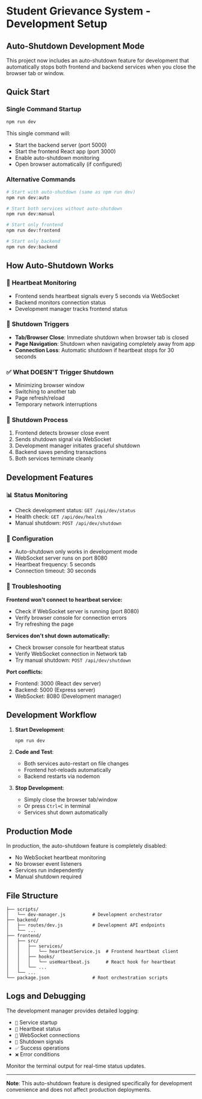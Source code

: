 # Student Grievance System - Development Setup

## Auto-Shutdown Development Mode

This project now includes an auto-shutdown feature for development that automatically stops both frontend and backend services when you close the browser tab or window.

## Quick Start

### Single Command Startup

```bash
npm run dev
```

This single command will:

- Start the backend server (port 5000)
- Start the frontend React app (port 3000)
- Enable auto-shutdown monitoring
- Open browser automatically (if configured)

### Alternative Commands

```bash
# Start with auto-shutdown (same as npm run dev)
npm run dev:auto

# Start both services without auto-shutdown
npm run dev:manual

# Start only frontend
npm run dev:frontend

# Start only backend
npm run dev:backend
```

## How Auto-Shutdown Works

### 🔄 **Heartbeat Monitoring**

- Frontend sends heartbeat signals every 5 seconds via WebSocket
- Backend monitors connection status
- Development manager tracks frontend status

### 🛑 **Shutdown Triggers**

- **Tab/Browser Close**: Immediate shutdown when browser tab is closed
- **Page Navigation**: Shutdown when navigating completely away from app
- **Connection Loss**: Automatic shutdown if heartbeat stops for 30 seconds

### ✅ **What DOESN'T Trigger Shutdown**

- Minimizing browser window
- Switching to another tab
- Page refresh/reload
- Temporary network interruptions

### 🎯 **Shutdown Process**

1. Frontend detects browser close event
2. Sends shutdown signal via WebSocket
3. Development manager initiates graceful shutdown
4. Backend saves pending transactions
5. Both services terminate cleanly

## Development Features

### 📊 **Status Monitoring**

- Check development status: `GET /api/dev/status`
- Health check: `GET /api/dev/health`
- Manual shutdown: `POST /api/dev/shutdown`

### 🔧 **Configuration**

- Auto-shutdown only works in development mode
- WebSocket server runs on port 8080
- Heartbeat frequency: 5 seconds
- Connection timeout: 30 seconds

### 🐛 **Troubleshooting**

**Frontend won't connect to heartbeat service:**

- Check if WebSocket server is running (port 8080)
- Verify browser console for connection errors
- Try refreshing the page

**Services don't shut down automatically:**

- Check browser console for heartbeat status
- Verify WebSocket connection in Network tab
- Try manual shutdown: `POST /api/dev/shutdown`

**Port conflicts:**

- Frontend: 3000 (React dev server)
- Backend: 5000 (Express server)
- WebSocket: 8080 (Development manager)

## Development Workflow

1. **Start Development**:

   ```bash
   npm run dev
   ```

2. **Code and Test**:

   - Both services auto-restart on file changes
   - Frontend hot-reloads automatically
   - Backend restarts via nodemon

3. **Stop Development**:
   - Simply close the browser tab/window
   - Or press `Ctrl+C` in terminal
   - Services shut down automatically

## Production Mode

In production, the auto-shutdown feature is completely disabled:

- No WebSocket heartbeat monitoring
- No browser event listeners
- Services run independently
- Manual shutdown required

## File Structure

```
├── scripts/
│   └── dev-manager.js          # Development orchestrator
├── backend/
│   ├── routes/dev.js           # Development API endpoints
│   └── ...
├── frontend/
│   ├── src/
│   │   ├── services/
│   │   │   └── heartbeatService.js  # Frontend heartbeat client
│   │   ├── hooks/
│   │   │   └── useHeartbeat.js      # React hook for heartbeat
│   │   └── ...
│   └── ...
└── package.json                # Root orchestration scripts
```

## Logs and Debugging

The development manager provides detailed logging:

- `🚀` Service startup
- `💓` Heartbeat status
- `🔗` WebSocket connections
- `🛑` Shutdown signals
- `✅` Success operations
- `❌` Error conditions

Monitor the terminal output for real-time status updates.

---

**Note**: This auto-shutdown feature is designed specifically for development convenience and does not affect production deployments.
